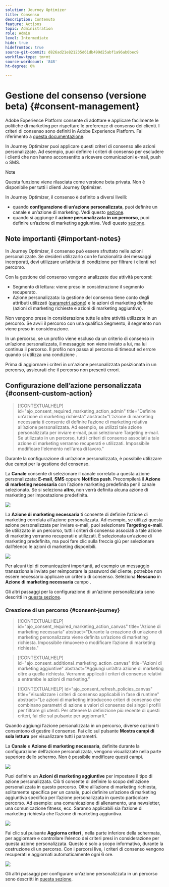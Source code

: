 ```yaml
---
solution: Journey Optimizer
title: Consenso
description: Contenuto
feature: Actions
topic: Administration
role: Admin
level: Intermediate
hide: true
hidefromtoc: true
source-git-commit: d826ad21e821235d61db499d25abf1a96ab0bec9
workflow-type: tm+mt
source-wordcount: '848'
ht-degree: 0%

---
```


# Gestione del consenso (versione beta) {#consent-management}

Adobe Experience Platform consente di adottare e applicare facilmente le politiche di marketing per rispettare le preferenze di consenso dei clienti. I criteri di consenso sono definiti in Adobe Experience Platform. Fai riferimento a [questa documentazione](https://experienceleague.adobe.com/docs/experience-platform/data-governance/policies/user-guide.html?lang=en#consent-policy).

In Journey Optimizer puoi applicare questi criteri di consenso alle azioni personalizzate. Ad esempio, puoi definire i criteri di consenso per escludere i clienti che non hanno acconsentito a ricevere comunicazioni e-mail, push o SMS.

>[!NOTE]
>
>Questa funzione viene rilasciata come versione beta privata. Non è disponibile per tutti i clienti Journey Optimizer.

In Journey Optimizer, il consenso è definito a diversi livelli:

* quando **configurazione di un’azione personalizzata**, puoi definire un canale e un’azione di marketing. Vedi questo [sezione](../action/consent.md#consent-custom-action).
* quando si aggiunge il **azione personalizzata in un percorso**, puoi definire un’azione di marketing aggiuntiva. Vedi questo [sezione](../action/consent.md#consent-journey).

## Note importanti {#important-notes}

In Journey Optimizer, il consenso può essere sfruttato nelle azioni personalizzate. Se desideri utilizzarlo con le funzionalità dei messaggi incorporati, devi utilizzare un’attività di condizione per filtrare i clienti nel percorso.

Con la gestione del consenso vengono analizzate due attività percorsi:

* Segmento di lettura: viene preso in considerazione il segmento recuperato.
* Azione personalizzata: la gestione del consenso tiene conto degli attributi utilizzati ([parametri azione](../action/about-custom-action-configuration.md#define-the-message-parameters)) e le azioni di marketing definite (azioni di marketing richieste e azioni di marketing aggiuntive).

Non vengono prese in considerazione tutte le altre attività utilizzate in un percorso. Se avvii il percorso con una qualifica Segmento, il segmento non viene preso in considerazione.

In un percorso, se un profilo viene escluso da un criterio di consenso in un’azione personalizzata, il messaggio non viene inviato a lui, ma lui continua il percorso. Il profilo non passa al percorso di timeout ed errore quando si utilizza una condizione .

Prima di aggiornare i criteri in un&#39;azione personalizzata posizionata in un percorso, assicurati che il percorso non presenti errori.

<!--
There are two types of latency regarding the use of consent policies:

* **User latency**: the delay from the time a profile changes a consent settings to the moment it is applied in Experience Platform. This can take up to 48h. 
* **Consent policy latency**: the delay from the time a consent policy is created or updated to the moment it is applied. This can take up to 6 hours
-->

## Configurazione dell’azione personalizzata {#consent-custom-action}

>[!CONTEXTUALHELP]
>id="ajo_consent_required_marketing_action_admin"
>title="Definire un’azione di marketing richiesta"
>abstract="L’azione di marketing necessaria ti consente di definire l’azione di marketing relativa all’azione personalizzata. Ad esempio, se utilizzi tale azione personalizzata per inviare e-mail, puoi selezionare Targeting e-mail. Se utilizzato in un percorso, tutti i criteri di consenso associati a tale azione di marketing verranno recuperati e utilizzati. Impossibile modificare l&#39;elemento nell&#39;area di lavoro."

Durante la configurazione di un’azione personalizzata, è possibile utilizzare due campi per la gestione del consenso.

La **Canale** consente di selezionare il canale correlato a questa azione personalizzata: **E-mail**, **SMS** oppure **Notifica push**. Precompilerà il **Azione di marketing necessaria** con l’azione marketing predefinita per il canale selezionato. Se si seleziona **altro**, non verrà definita alcuna azione di marketing per impostazione predefinita.

![](assets/consent1.png)

La **Azione di marketing necessaria** ti consente di definire l’azione di marketing correlata all’azione personalizzata. Ad esempio, se utilizzi questa azione personalizzata per inviare e-mail, puoi selezionare **Targeting e-mail**. Se utilizzato in un percorso, tutti i criteri di consenso associati a tale azione di marketing verranno recuperati e utilizzati. È selezionata un’azione di marketing predefinita, ma puoi fare clic sulla freccia giù per selezionare dall’elenco le azioni di marketing disponibili.

![](assets/consent2.png)

Per alcuni tipi di comunicazioni importanti, ad esempio un messaggio transazionale inviato per reimpostare la password del cliente, potrebbe non essere necessario applicare un criterio di consenso. Seleziona **Nessuno** in **Azione di marketing necessaria** campo .

Gli altri passaggi per la configurazione di un’azione personalizzata sono descritti in [questa sezione](../action/about-custom-action-configuration.md#consent-management).

### Creazione di un percorso {#consent-journey}

>[!CONTEXTUALHELP]
>id="ajo_consent_required_marketing_action_canvas"
>title="Azione di marketing necessaria"
>abstract="Durante la creazione di un’azione di marketing personalizzata viene definita un’azione di marketing richiesta. Impossibile rimuovere o modificare l’azione di marketing richiesta."

>[!CONTEXTUALHELP]
>id="ajo_consent_additional_marketing_action_canvas"
>title="Azioni di marketing aggiuntive"
>abstract="Aggiungi un’altra azione di marketing oltre a quella richiesta. Verranno applicati i criteri di consenso relativi a entrambe le azioni di marketing."

>[!CONTEXTUALHELP]
>id="ajo_consent_refresh_policies_canvas"
>title="Visualizzare i criteri di consenso applicabili in fase di runtime"
>abstract="Le azioni di marketing introducono criteri di consenso che combinano parametri di azione e valori di consenso dei singoli profili per filtrare gli utenti. Per ottenere la definizione più recente di questi criteri, fai clic sul pulsante per aggiornarli."

Quando aggiungi l’azione personalizzata in un percorso, diverse opzioni ti consentono di gestire il consenso. Fai clic sul pulsante **Mostra campi di sola lettura** per visualizzare tutti i parametri.

La **Canale** e **Azione di marketing necessaria**, definite durante la configurazione dell’azione personalizzata, vengono visualizzate nella parte superiore dello schermo. Non è possibile modificare questi campi.

![](assets/consent4.png)

Puoi definire un **Azioni di marketing aggiuntive** per impostare il tipo di azione personalizzata. Ciò ti consente di definire lo scopo dell’azione personalizzata in questo percorso. Oltre all’azione di marketing richiesta, solitamente specifica per un canale, puoi definire un’azione di marketing aggiuntiva specifica per l’azione personalizzata in questo particolare percorso. Ad esempio: una comunicazione di allenamento, una newsletter, una comunicazione fitness, ecc. Saranno applicabili sia l’azione di marketing richiesta che l’azione di marketing aggiuntiva.

![](assets/consent3.png)

Fai clic sul pulsante **Aggiorna criteri** , nella parte inferiore della schermata, per aggiornare e controllare l’elenco dei criteri presi in considerazione per questa azione personalizzata. Questo è solo a scopo informativo, durante la costruzione di un percorso. Con i percorsi live, i criteri di consenso vengono recuperati e aggiornati automaticamente ogni 6 ore.

![](assets/consent5.png)

<!--
The following data is taken into account for consent:

* marketing actions and additional marketing actions defined in the custom action
* action parameters defined in the custom action, see this [section](../action/about-custom-action-configuration.md#define-the-message-parameters) 
* attributes used as criteria in a segment when the journey starts with a Read segment, see this [section](../building-journeys/read-segment.md) 

>[!NOTE]
>
>Please note that there can be a latency when updating the list of policies applied, refer to this [this section](../action/consent.md#important-notes).
-->

Gli altri passaggi per configurare un’azione personalizzata in un percorso sono descritti in [questa sezione](../building-journeys/using-custom-actions.md).
